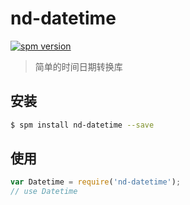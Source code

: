 # nd-datetime

[![spm version](http://spmjs.io/badge/nd-datetime)](http://spmjs.io/package/nd-datetime)

> 简单的时间日期转换库

## 安装

```bash
$ spm install nd-datetime --save
```

## 使用

```js
var Datetime = require('nd-datetime');
// use Datetime
```
